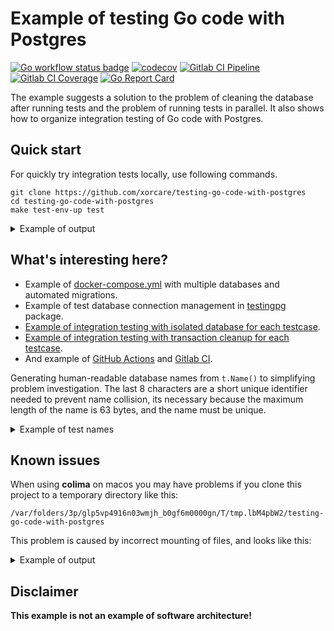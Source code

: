 # Example of testing Go code with Postgres

[![Go workflow status badge](https://github.com/xorcare/testing-go-code-with-postgres/actions/workflows/go.yml/badge.svg?branch=main)](https://github.com/xorcare/testing-go-code-with-postgres/actions/workflows/go.yml)
[![codecov](https://codecov.io/github/xorcare/testing-go-code-with-postgres/branch/main/graph/badge.svg?token=AmPmVHf2ej)](https://codecov.io/github/xorcare/testing-go-code-with-postgres/tree/main)
[![Gitlab CI Pipeline](https://gitlab.com/xorcare/testing-go-code-with-postgres/badges/main/pipeline.svg)](https://gitlab.com/xorcare/testing-go-code-with-postgres/tree/main)
[![Gitlab CI Coverage](https://gitlab.com/xorcare/testing-go-code-with-postgres/badges/main/coverage.svg)](https://gitlab.com/xorcare/testing-go-code-with-postgres/tree/main)
[![Go Report Card](https://goreportcard.com/badge/github.com/xorcare/testing-go-code-with-postgres)](https://goreportcard.com/report/github.com/xorcare/testing-go-code-with-postgres)

The example suggests a solution to the problem of cleaning the database after
running tests and the problem of running tests in parallel. It also shows how
to organize integration testing of Go code with Postgres.

## Quick start

For quickly try integration tests locally, use following commands.

```shell
git clone https://github.com/xorcare/testing-go-code-with-postgres
cd testing-go-code-with-postgres
make test-env-up test
```

<details>
<summary>Example of output</summary>

```text
❯ git clone https://github.com/xorcare/testing-go-code-with-postgres
cd testing-go-code-with-postgres
make test-env-up test
Cloning into 'testing-go-code-with-postgres'...
remote: Enumerating objects: 103, done.
remote: Counting objects: 100% (45/45), done.
remote: Compressing objects: 100% (24/24), done.
remote: Total 103 (delta 26), reused 29 (delta 20), pack-reused 58
Receiving objects: 100% (103/103), 27.58 KiB | 3.94 MiB/s, done.
Resolving deltas: 100% (40/40), done.
[+] Running 15/15
 ✔ migrate 5 layers [⣿⣿⣿⣿⣿]      0B/0B      Pulled                                             5.0s 
   ✔ 08409d417260 Pull complete                                                                1.5s 
   ✔ 2f9061c5186e Pull complete                                                                0.8s 
   ✔ de4eb1257b2b Pull complete                                                                2.2s 
   ✔ 750ec3989a15 Pull complete                                                                1.6s 
   ✔ 586322a68347 Pull complete                                                                2.2s 
 ✔ postgres 8 layers [⣿⣿⣿⣿⣿⣿⣿⣿]      0B/0B      Pulled                                        15.2s 
   ✔ 9fda8d8052c6 Pull complete                                                                2.5s 
   ✔ b0d9bb38da5c Pull complete                                                                2.8s 
   ✔ a99f2e61e525 Pull complete                                                                2.8s 
   ✔ eb307cc1ffd3 Pull complete                                                               11.1s 
   ✔ 99aedaa309df Pull complete                                                                4.0s 
   ✔ 1d4087443ab6 Pull complete                                                                3.5s 
   ✔ 278b6fc01aef Pull complete                                                                4.2s 
   ✔ 024b1a6a5c4d Pull complete                                                                4.9s 
[+] Building 0.0s (0/0)                                                              docker:default
[+] Running 3/2
 ✔ Network testing-go-code-with-postgres_default       Created                                 0.0s 
 ✔ Container testing-go-code-with-postgres-postgres-1  Created                                 0.2s 
 ✔ Container testing-go-code-with-postgres-migrate-1   Created                                 0.0s 
Attaching to testing-go-code-with-postgres-migrate-1
testing-go-code-with-postgres-migrate-1  | 1/u create_users_table (4.481416ms)
testing-go-code-with-postgres-migrate-1 exited with code 0
Aborting on container exit...
[+] Stopping 1/0
 ✔ Container testing-go-code-with-postgres-migrate-1  Stopped                                  0.0s 
ok  	github.com/xorcare/testing-go-code-with-postgres	1.500s	coverage: 100.0% of statements
ok  	github.com/xorcare/testing-go-code-with-postgres/testingpg	1.764s	coverage: 100.0% of statements
total:	(statements)	100.0%
```

</details>

## What's interesting here?

- Example
  of [docker-compose.yml](https://github.com/xorcare/testing-go-code-with-postgres/blob/main/docker-compose.yml)
  with multiple databases and automated migrations.
- Example of test database connection management
  in [testingpg](https://github.com/xorcare/testing-go-code-with-postgres/tree/main/testingpg)
  package.
- [Example of integration testing with isolated database for each testcase](https://github.com/xorcare/testing-go-code-with-postgres/blob/main/user_repository_with_isolated_database_test.go).
- [Example of integration testing with transaction cleanup for each testcase](https://github.com/xorcare/testing-go-code-with-postgres/blob/main/user_repository_with_transactional_cleanup_test.go).
- And example
  of [GitHub Actions](https://github.com/xorcare/testing-go-code-with-postgres/blob/main/.github/workflows/go.yml)
  and [Gitlab CI](https://github.com/xorcare/testing-go-code-with-postgres/blob/main/.gitlab-ci.yml).

Generating human-readable database names from `t.Name()` to simplifying problem investigation.
The last 8 characters are a short unique identifier needed to prevent name collision, its necessary
because the maximum length of the name is 63 bytes, and the name must be unique.

<details>
<summary>Example of test names</summary>

```text
TestNewPostgres-Changes-are-not-visible-in-different-inWirPQD7J
TestNewPostgres-Changes-are-not-visible-in-different-ineYp0ljjI
TestNewPostgres-Successfully-connect-by-URL-and-get-verzGq4pGza
TestNewPostgres-Successfully-obtained-a-version-using-a20YgZaMf
TestNewPostgres-URL-is-different-at-different-instancesIMDkJgoP
TestNewPostgres-URL-is-different-at-different-instancesjtSsjPR5
TestUserRepository-CreateUser-Cannot-create-a-user-withmgmHFdZe
TestUserRepository-CreateUser-Successfully-created-a-UspTBGNltW
TestUserRepository-ReadUser-Get-an-error-if-the-user-doRqS1GvYh
```

</details>

## Known issues

When using **colima** on macos you may have problems if you clone this project to a temporary
directory like this:

```text
/var/folders/3p/glp5vp4916n03wmjh_b0gf6m0000gn/T/tmp.lbM4pbW2/testing-go-code-with-postgres
```

This problem is caused by incorrect mounting of files, and looks like this:

<details>
<summary>Example of output</summary>

```text
/var/folders/3p/glp5vp4916n03wmjh_b0gf6m0000gn/T/tmp.lbM4pbW2/testing-go-code-with-postgres
❯ docker-compose up
...
testing-go-code-with-postgres-postgres-1  | /usr/local/bin/docker-entrypoint.sh: running /docker-entrypoint-initdb.d/docker-multiple-databases.sh
testing-go-code-with-postgres-postgres-1  | /usr/local/bin/docker-entrypoint.sh: line 170: /docker-entrypoint-initdb.d/docker-multiple-databases.sh: Is a directory
testing-go-code-with-postgres-postgres-1 exited with code 126
dependency failed to start: container testing-go-code-with-postgres-postgres-1 exited (126)
```

</details>

## Disclaimer

**This example is not an example of software architecture!**
